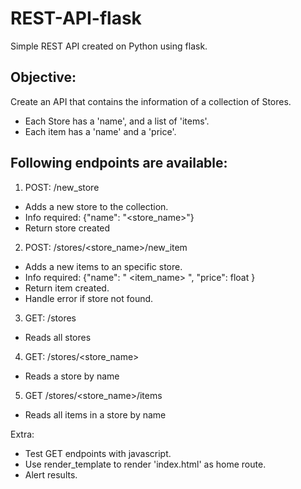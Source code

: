 # REST-API-flask

Simple REST API created on Python using flask.

## Objective:

Create an API that contains the information of a collection of Stores.
- Each Store has a 'name', and a list of 'items'. 
- Each item has a 'name' and a 'price'.

## Following endpoints are available:

1. POST: /new_store
- Adds a new store to the collection.
- Info required: {"name": "<store_name>"}
- Return store created

2. POST: /stores/<store_name>/new_item
- Adds a new items to an specific store.
- Info required: {"name": " <item_name> ", "price": float }
- Return item created.
- Handle error if store not found.




3. GET: /stores
- Reads all stores

4. GET: /stores/<store_name>
- Reads a store by name

5. GET /stores/<store_name>/items
- Reads all items in a store by name

Extra:
- Test GET endpoints with javascript.
- Use render_template to render 'index.html' as home route.
- Alert results.
